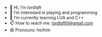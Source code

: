- 👋 Hi, I’m lordlqft
- 👀 I’m interested in playing and programming
- 🌱 I’m currently learning LUA and C++
- 📫 How to reach me: lordlqft0@gmail.com
- 😄 Pronouns: he/him
  

